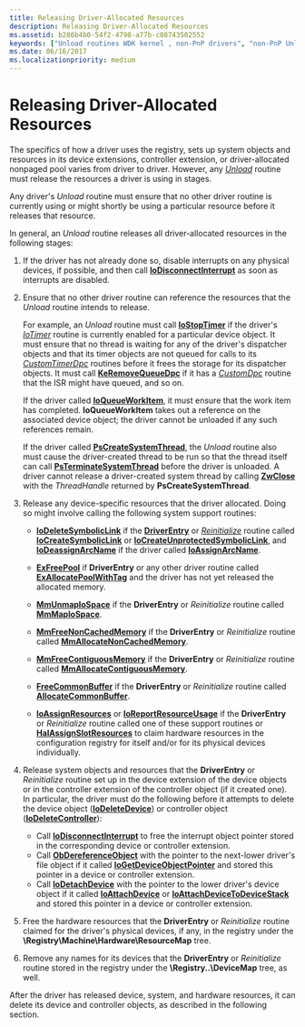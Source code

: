 ```yaml
---
title: Releasing Driver-Allocated Resources
description: Releasing Driver-Allocated Resources
ms.assetid: b286b4b0-54f2-4798-a77b-c08743502552
keywords: ["Unload routines WDK kernel , non-PnP drivers", "non-PnP Unload routine WDK kernel", "releasing driver-allocated resources", "driver-allocated resource releases WDK kernel", "resource releasing WDK kernel"]
ms.date: 06/16/2017
ms.localizationpriority: medium
---
```


# Releasing Driver-Allocated Resources





The specifics of how a driver uses the registry, sets up system objects and resources in its device extensions, controller extension, or driver-allocated nonpaged pool varies from driver to driver. However, any [*Unload*](/windows-hardware/drivers/ddi/wdm/nc-wdm-driver_unload) routine must release the resources a driver is using in stages.

Any driver's *Unload* routine must ensure that no other driver routine is currently using or might shortly be using a particular resource before it releases that resource.

In general, an *Unload* routine releases all driver-allocated resources in the following stages:

1.  If the driver has not already done so, disable interrupts on any physical devices, if possible, and then call [**IoDisconnectInterrupt**](/windows-hardware/drivers/ddi/wdm/nf-wdm-iodisconnectinterrupt) as soon as interrupts are disabled.

2.  Ensure that no other driver routine can reference the resources that the *Unload* routine intends to release.

    For example, an *Unload* routine must call [**IoStopTimer**](/windows-hardware/drivers/ddi/ntifs/nf-ntifs-iostoptimer) if the driver's [*IoTimer*](/windows-hardware/drivers/ddi/wdm/nc-wdm-io_timer_routine) routine is currently enabled for a particular device object. It must ensure that no thread is waiting for any of the driver's dispatcher objects and that its timer objects are not queued for calls to its [*CustomTimerDpc*](https://msdn.microsoft.com/library/windows/hardware/ff542983) routines before it frees the storage for its dispatcher objects. It must call [**KeRemoveQueueDpc**](/windows-hardware/drivers/ddi/wdm/nf-wdm-keremovequeuedpc) if it has a [*CustomDpc*](/windows-hardware/drivers/ddi/wdm/nc-wdm-kdeferred_routine) routine that the ISR might have queued, and so on.

    If the driver called [**IoQueueWorkItem**](/windows-hardware/drivers/ddi/wdm/nf-wdm-ioqueueworkitem), it must ensure that the work item has completed. **IoQueueWorkItem** takes out a reference on the associated device object; the driver cannot be unloaded if any such references remain.

    If the driver called [**PsCreateSystemThread**](/windows-hardware/drivers/ddi/wdm/nf-wdm-pscreatesystemthread), the *Unload* routine also must cause the driver-created thread to be run so that the thread itself can call [**PsTerminateSystemThread**](/windows-hardware/drivers/ddi/wdm/nf-wdm-psterminatesystemthread) before the driver is unloaded. A driver cannot release a driver-created system thread by calling [**ZwClose**](/windows-hardware/drivers/ddi/ntifs/nf-ntifs-ntclose) with the *ThreadHandle* returned by **PsCreateSystemThread**.

3.  Release any device-specific resources that the driver allocated. Doing so might involve calling the following system support routines:
    -   [**IoDeleteSymbolicLink**](/windows-hardware/drivers/ddi/wdm/nf-wdm-iodeletesymboliclink) if the [**DriverEntry**](/windows-hardware/drivers/ddi/wdm/nc-wdm-driver_initialize) or [*Reinitialize*](/windows-hardware/drivers/ddi/ntddk/nc-ntddk-driver_reinitialize) routine called [**IoCreateSymbolicLink**](/windows-hardware/drivers/ddi/wdm/nf-wdm-iocreatesymboliclink) or [**IoCreateUnprotectedSymbolicLink**](/windows-hardware/drivers/ddi/wdm/nf-wdm-iocreateunprotectedsymboliclink), and [**IoDeassignArcName**](/windows-hardware/drivers/ddi/ntddk/nf-ntddk-iodeassignarcname) if the driver called [**IoAssignArcName**](/windows-hardware/drivers/ddi/ntddk/nf-ntddk-ioassignarcname).

    -   [**ExFreePool**](/windows-hardware/drivers/ddi/ntddk/nf-ntddk-exfreepool) if **DriverEntry** or any other driver routine called [**ExAllocatePoolWithTag**](/windows-hardware/drivers/ddi/wdm/nf-wdm-exallocatepoolwithtag) and the driver has not yet released the allocated memory.

    -   [**MmUnmapIoSpace**](/windows-hardware/drivers/ddi/wdm/nf-wdm-mmunmapiospace) if the **DriverEntry** or *Reinitialize* routine called [**MmMapIoSpace**](/windows-hardware/drivers/ddi/wdm/nf-wdm-mmmapiospace).

    -   [**MmFreeNonCachedMemory**](/windows-hardware/drivers/ddi/ntddk/nf-ntddk-mmfreenoncachedmemory) if the **DriverEntry** or *Reinitialize* routine called [**MmAllocateNonCachedMemory**](/windows-hardware/drivers/ddi/ntddk/nf-ntddk-mmallocatenoncachedmemory).

    -   [**MmFreeContiguousMemory**](/windows-hardware/drivers/ddi/wdm/nf-wdm-mmfreecontiguousmemory) if the **DriverEntry** or *Reinitialize* routine called [**MmAllocateContiguousMemory**](/windows-hardware/drivers/ddi/wdm/nf-wdm-mmallocatecontiguousmemory).

    -   [**FreeCommonBuffer**](/windows-hardware/drivers/ddi/wdm/nc-wdm-pfree_common_buffer) if the **DriverEntry** or *Reinitialize* routine called [**AllocateCommonBuffer**](/windows-hardware/drivers/ddi/wdm/nc-wdm-pallocate_common_buffer).

    -   [**IoAssignResources**](./mmcreatemdl.md) or [**IoReportResourceUsage**](./mmcreatemdl.md) if the **DriverEntry** or *Reinitialize* routine called one of these support routines or [**HalAssignSlotResources**](/previous-versions/windows/hardware/drivers/ff546644(v=vs.85)) to claim hardware resources in the configuration registry for itself and/or for its physical devices individually.

4.  Release system objects and resources that the **DriverEntry** or *Reinitialize* routine set up in the device extension of the device objects or in the controller extension of the controller object (if it created one). In particular, the driver must do the following before it attempts to delete the device object ([**IoDeleteDevice**](/windows-hardware/drivers/ddi/wdm/nf-wdm-iodeletedevice)) or controller object ([**IoDeleteController**](/windows-hardware/drivers/ddi/ntddk/nf-ntddk-iodeletecontroller)):
    -   Call [**IoDisconnectInterrupt**](/windows-hardware/drivers/ddi/wdm/nf-wdm-iodisconnectinterrupt) to free the interrupt object pointer stored in the corresponding device or controller extension.
    -   Call [**ObDereferenceObject**](/windows-hardware/drivers/ddi/wdm/nf-wdm-obdereferenceobject) with the pointer to the next-lower driver's file object if it called [**IoGetDeviceObjectPointer**](/windows-hardware/drivers/ddi/wdm/nf-wdm-iogetdeviceobjectpointer) and stored this pointer in a device or controller extension.
    -   Call [**IoDetachDevice**](/windows-hardware/drivers/ddi/wdm/nf-wdm-iodetachdevice) with the pointer to the lower driver's device object if it called [**IoAttachDevice**](/windows-hardware/drivers/ddi/wdm/nf-wdm-ioattachdevice) or [**IoAttachDeviceToDeviceStack**](/windows-hardware/drivers/ddi/wdm/nf-wdm-ioattachdevicetodevicestack) and stored this pointer in a device or controller extension.

5.  Free the hardware resources that the **DriverEntry** or *Reinitialize* routine claimed for the driver's physical devices, if any, in the registry under the **\\Registry\\Machine\\Hardware\\ResourceMap** tree.

6.  Remove any names for its devices that the **DriverEntry** or *Reinitialize* routine stored in the registry under the **\\Registry..\\DeviceMap** tree, as well.

After the driver has released device, system, and hardware resources, it can delete its device and controller objects, as described in the following section.

 

